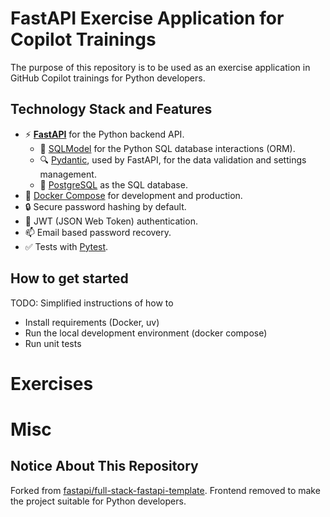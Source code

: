 # FastAPI Exercise Application for Copilot Trainings
The purpose of this repository is to be used as an exercise application in GitHub Copilot trainings for Python developers. 

## Technology Stack and Features

- ⚡ [**FastAPI**](https://fastapi.tiangolo.com) for the Python backend API.
    - 🧰 [SQLModel](https://sqlmodel.tiangolo.com) for the Python SQL database interactions (ORM).
    - 🔍 [Pydantic](https://docs.pydantic.dev), used by FastAPI, for the data validation and settings management.
    - 💾 [PostgreSQL](https://www.postgresql.org) as the SQL database.
- 🐋 [Docker Compose](https://www.docker.com) for development and production.
- 🔒 Secure password hashing by default.
- 🔑 JWT (JSON Web Token) authentication.
- 📫 Email based password recovery.
- ✅ Tests with [Pytest](https://pytest.org).

## How to get started
TODO: Simplified instructions of how to
- Install requirements (Docker, uv)
- Run the local development environment (docker compose)
- Run unit tests

# Exercises 

# Misc

## Notice About This Repository
Forked from [fastapi/full-stack-fastapi-template](https://github.com/fastapi/full-stack-fastapi-template). Frontend removed to make the project suitable for Python developers.
